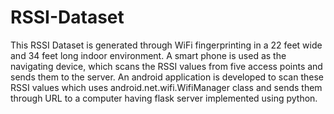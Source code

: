 # RSSI-Dataset
This RSSI Dataset is generated through WiFi fingerprinting in a 22 feet wide and 34 feet long indoor environment.
A smart phone is used as the navigating device, which scans the RSSI values from five access points and sends them to the server.
An android application is developed to scan these RSSI values which uses android.net.wifi.WifiManager class and sends them through URL to a computer having flask server implemented using python. 
